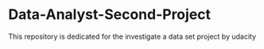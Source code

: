 # Data-Analyst-Second-Project
This repository is dedicated for the investigate a data set project by udacity
